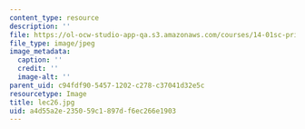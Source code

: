 ```yaml
---
content_type: resource
description: ''
file: https://ol-ocw-studio-app-qa.s3.amazonaws.com/courses/14-01sc-principles-of-microeconomics-fall-2011/a4d55a2e235059c1897df6ec266e1903_lec26.jpg
file_type: image/jpeg
image_metadata:
  caption: ''
  credit: ''
  image-alt: ''
parent_uid: c94fdf90-5457-1202-c278-c37041d32e5c
resourcetype: Image
title: lec26.jpg
uid: a4d55a2e-2350-59c1-897d-f6ec266e1903
---
```

